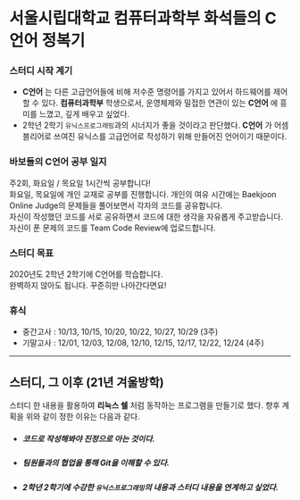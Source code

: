 # 서울시립대학교 컴퓨터과학부 화석들의 C언어 정복기

### 스터디 시작 계기
- __C언어__ 는 다른 고급언어들에 비해 저수준 명령어를 가지고 있어서 하드웨어를 제어할 수 있다. __컴퓨터과학부__ 학생으로서, 운영체제와 밀접한 연관이 있는 __C언어__ 에 흥미를 느꼈고, 깊게 배우고 싶었다.
- 2학년 2학기 `유닉스프로그래밍`과의 시너지가 좋을 것이라고 판단했다. __C언어__ 가 어셈블리어로 쓰여진 유닉스를 고급언어로 작성하기 위해 만들어진 언어이기 때문이다. 

### 바보들의 C언어 공부 일지
주2회, 화요일 / 목요일 1시간씩 공부합니다!<br>
화요일, 목요일에 개인 교재로 공부를 진행합니다. 개인의 여유 시간에는 Baekjoon Online Judge의 문제들을 풀어보면서 각자의 코드를 공유합니다.<br>
자신이 작성했던 코드를 서로 공유하면서 코드에 대한 생각을 자유롭게 주고받습니다. 자신이 푼 문제의 코드를 Team Code Review에 업로드합니다.<br>
### 스터디 목표
2020년도 2학년 2학기에 C언어를 학습합니다.<br>
완벽하지 않아도 됩니다. 꾸준히만 나아간다면요!<br>
### 휴식
- 중간고사 : 10/13, 10/15, 10/20, 10/22, 10/27, 10/29 (3주)<br>
- 기말고사 : 12/01, 12/03, 12/08, 12/10, 12/15, 12/17, 12/22, 12/24 (4주)<br>

<hr>

## 스터디, 그 이후 (21년 겨울방학)
스터디 한 내용을 활용하여 __리눅스 쉘__ 처럼 동작하는 프로그램을 만들기로 했다. 향후 계획을 위와 같이 정한 이유는 다음과 같다.
- ##### 코드로 작성해봐야 진정으로 아는 것이다.
- ##### 팀원들과의 협업을 통해 Git을 이해할 수 있다.
- ##### 2학년 2학기에 수강한 `유닉스프로그래밍`의 내용과 스터디 내용을 연계하고 싶었다.
